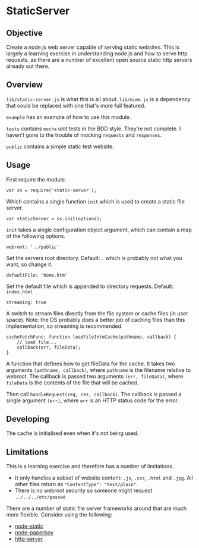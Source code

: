# StaticServer

## Objective
Create a node.js web server capable of serving static websites. This is largely
a learning exercise in understanding node.js and how to serve http requests, as
there are a number of excellent open source static http servers already out 
there.

## Overview
`lib/static-server.js` is what this is all about. `lib/mime.js` is a 
dependency that could be replaced with one that's more full featured.

`example` has an example of how to use this module.

`tests` contains `mocha` unit tests in the BDD style. They're not complete. I
haven't gone to the trouble of mocking `requests` and `responses`.

`public` contains a simple static test website. 

## Usage

First require the module.

    var ss = require('static-server');

Which contains a single function `init` which is used to create a static file 
server.

    var staticServer = ss.init(options);
 
`init` takes a single configuration object argument, which can contain a map of
the following options.

    webroot: '../public'
    
Set the servers root directory. Default: `.` which is probably not what you
want, so change it.

    defaultFile: 'home.htm'
    
Set the default file which is appended to directory requests. Default: `index.html`

    streaming: true
    
A switch to stream files directly from the file system or cache files (in user
space). Note: the OS probably does a better job of caching files than this 
implementation, so streaming is recommended.

    cacheFetchFunc: function loadFileIntoCache(pathname, callback) {
    	// load file... 
    	callback(err, fileData);
    }
    
A function that defines how to get fileData for the cache. It takes two arguments 
`(pathname, callback)`, where `pathname` is the filename relative to webroot.
The callback is passed two arguments `(err, fileData)`, where `fileData` is the contents
of the file that will be cached.


Then call `handleRequest(req, res, callback)`.
The callback is passed a single argument `(err)`, where `err` is an HTTP status
code for the error.


## Developing

The cache is initialised even when it's not being used.

	
## Limitations

This is a learning exercise and therefore has a number of limitations.

* It only handles a subset of website content: `.js`, `.css`, `.html` and 
  `.jpg`. All other files return as `"ContentType": "text/plain"`. 
* There is no webroot security so someone might request `../../../etc/passwd`

There are a number of static file server frameworks around that are much more
flexible. Consider using the following:

* [node-static](https://github.com/cloudhead/node-static)
* [node-paperboy](https://github.com/felixge/node-paperboy)
* [http-server](https://github.com/nodeapps/http-server)

